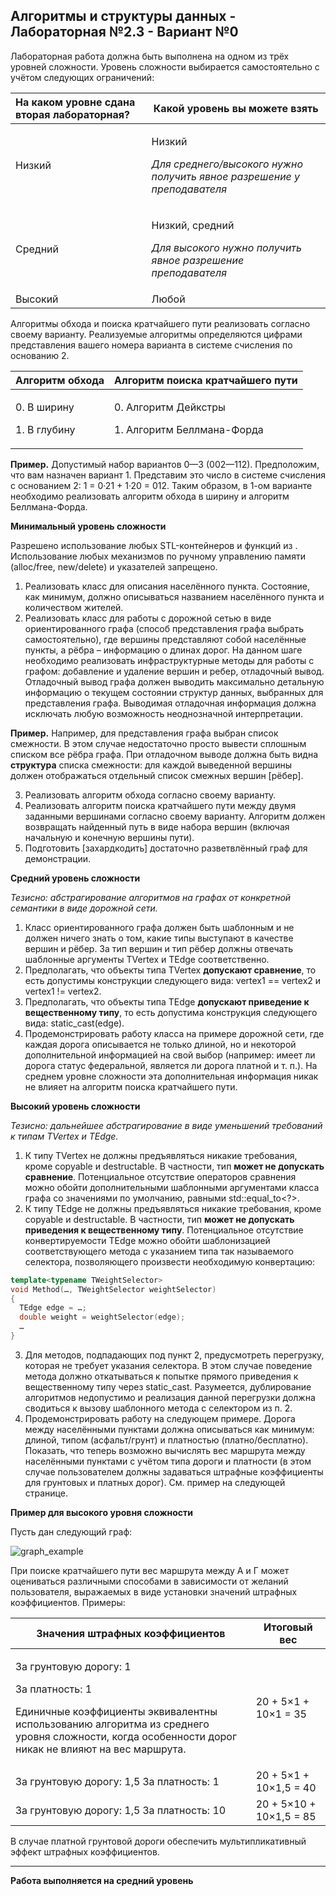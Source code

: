 ## Алгоритмы и структуры данных - Лабораторная №2.3 - Вариант №0

Лабораторная  работа  должна  быть  выполнена  на  одном  из  трёх  уровней  сложности.  Уровень сложности выбирается самостоятельно с учётом следующих ограничений: 

|**На каком уровне сдана вторая лабораторная?** |**Какой уровень вы можете взять** |
| :- | - |
|Низкий |<p>Низкий </p><p>*Для среднего/высокого нужно получить явное разрешение у преподавателя* </p>|
|Средний |<p>Низкий, средний </p><p>*Для высокого нужно получить явное разрешение преподавателя* </p>|
|Высокий |Любой |

Алгоритмы обхода и поиска кратчайшего пути реализовать согласно своему варианту. Реализуемые алгоритмы определяются цифрами представления вашего номера варианта в системе счисления по основанию 2. 

|**Алгоритм обхода** |**Алгоритм поиска кратчайшего пути** |
| - | - |
|<p>0. В ширину </p><p>1. В глубину </p>|<p>0. Алгоритм Дейкстры </p><p>1. Алгоритм Беллмана-Форда </p>|

**Пример.** Допустимый набор вариантов 0—3 (002—112). Предположим, что вам назначен вариант 1. Представим это число в системе счисления с основанием 2: 1 = 0·21 + 1·20 = 012. Таким образом, в 1-ом варианте необходимо реализовать алгоритм обхода в ширину и алгоритм Беллмана-Форда. 

**Минимальный уровень сложности** 

Разрешено использование любых STL-контейнеров и функций из <algorithm>. Использование любых механизмов по ручному управлению памяти (alloc/free, new/delete) и указателей запрещено. 

1. Реализовать класс для описания населённого пункта. Состояние, как минимум, должно описываться названием населённого пункта и количеством жителей. 
1. Реализовать  класс  для  работы  с  дорожной  сетью  в  виде  ориентированного  графа  (способ представления графа выбрать самостоятельно), где вершины представляют собой населённые пункты, а рёбра – информацию о длинах дорог. На данном шаге необходимо реализовать инфраструктурные методы для работы с графом: добавление и удаление вершин и ребер, отладочный вывод. Отладочный вывод графа должен выводить максимально детальную информацию о текущем состоянии структур данных, выбранных для представления графа. Выводимая отладочная информация должна исключать любую возможность неоднозначной интерпретации. 

**Пример.** Например, для представления графа выбран список смежности. В этом случае недостаточно просто вывести сплошным списком все рёбра графа. При отладочном выводе должна быть видна **структура**  списка  смежности:  для  каждой  выведенной  вершины  должен  отображаться  отдельный список смежных вершин [рёбер]. 

3. Реализовать алгоритм обхода согласно своему варианту. 
3. Реализовать  алгоритм  поиска  кратчайшего  пути  между  двумя  заданными  вершинами  согласно своему  варианту.  Алгоритм  должен  возвращать  найденный  путь  в  виде  набора  вершин  (включая начальную и конечную вершины пути). 
3. Подготовить [захардкодить] достаточно разветвлённый граф для демонстрации. 

**Средний уровень сложности**

*Тезисно: абстрагирование алгоритмов на графах от конкретной семантики в виде дорожной сети.* 

1. Класс ориентированного графа должен быть шаблонным и не должен ничего знать о том, какие типы выступают  в  качестве  вершин  и  рёбер.  За  тип  вершин  и  тип  рёбер  должны  отвечать  шаблонные аргументы TVertex и TEdge соответственно. 
1. Предполагать,  что  объекты  типа  TVertex  **допускают  сравнение**,  то  есть  допустимы  конструкции следующего вида: vertex1 == vertex2 и vertex1 != vertex2. 
1. Предполагать,  что  объекты  типа  TEdge  **допускают  приведение  к  вещественному  типу**,  то  есть допустима конструкция следующего вида: static\_cast<double>(edge). 
1. Продемонстрировать работу класса на примере дорожной сети, где каждая дорога описывается не только длиной, но и некоторой дополнительной информацией на свой выбор (например: имеет ли дорога статус федеральной, является ли дорога платной и т. п.). На среднем уровне сложности эта дополнительная информация никак не влияет на алгоритм поиска кратчайшего пути. 

**Высокий уровень сложности** 

*Тезисно: дальнейшее абстрагирование в виде уменьшений требований к типам TVertex и TEdge.* 

1. К типу TVertex  не  должны  предъявляться  никакие  требования,  кроме  copyable  и  destructable.  В частности,  тип  **может  не  допускать  сравнение**.  Потенциальное  отсутствие  операторов  сравнения можно  обойти  дополнительными  шаблонными  аргументами  класса  графа  со  значениями  по умолчанию, равными std::equal\_to<?>. 
1. К  типу  TEdge  не  должны  предъявляться  никакие  требования,  кроме  copyable  и  destructable.  В частности, тип **может не допускать приведения к вещественному типу**. Потенциальное отсутствие конвертируемости TEdge можно обойти шаблонизацией соответствующего метода с указанием типа так называемого селектора, позволяющего произвести необходимую конвертацию:  

```cpp
template<typename TWeightSelector> 
void Method(…, TWeightSelector weightSelector) 
{
  TEdge edge = …; 
  double weight = weightSelector(edge); 
  … 
} 
```

3. Для методов, подпадающих под пункт 2, предусмотреть перегрузку, которая не требует указания селектора. В этом случае поведение метода должно откатываться к попытке прямого приведения к вещественному  типу  через  static\_cast.  Разумеется,  дублирование  алгоритмов  недопустимо  и реализация данной перегрузки должна сводиться к вызову шаблонного метода с селектором из п. 2. 
3. Продемонстрировать работу на следующем примере. Дорога между населёнными пунктами должна описываться как минимум: длиной, типом (асфальт/грунт) и платностью (платно/бесплатно). Показать, что теперь возможно вычислять вес маршрута между населёнными пунктами с учётом типа дороги и платности (в этом случае пользователем должны задаваться штрафные коэффициенты для грунтовых и платных дорог). См. пример на следующей странице. 

**Пример для высокого уровня сложности** 

Пусть дан следующий граф: 

![graph_example](https://user-images.githubusercontent.com/90867530/194729253-54fc36ea-2c3d-4461-8585-f3a06c1f9185.png)

При поиске кратчайшего пути вес маршрута между А и Г может оцениваться различными способами в зависимости  от  желаний  пользователя,  выражаемых  в  виде  установки  значений  штрафных коэффициентов. Примеры: 

|Значения штрафных коэффициентов |Итоговый вес |
| - | - |
|<p>За грунтовую дорогу: 1 </p><p>За платность: 1 </p><p>Единичные коэффициенты эквивалентны использованию алгоритма  из  среднего  уровня  сложности,  когда особенности дорог никак не влияют на вес маршрута. </p>|20 + 5×1 + 10×1 = 35 |
|За грунтовую дорогу: 1,5 За платность: 1 |20 + 5×1 + 10×1,5 = 40 |
|За грунтовую дорогу: 1,5 За платность: 10 |20 + 5×10 + 10×1,5 = 85 |

В случае платной грунтовой дороги обеспечить мультипликативный эффект штрафных коэффициентов. 

____

**Работа выполняется на средний уровень**
